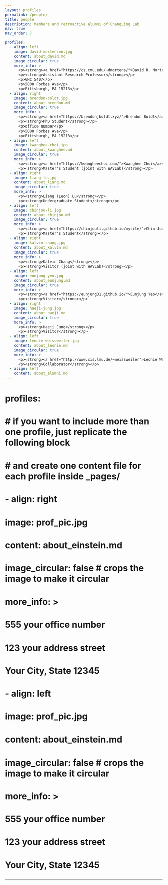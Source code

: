 ```yaml
---
layout: profiles
permalink: /people/
title: people
description: Members and retroactive alumni of ChangLing Lab
nav: true
nav_order: 7

profiles:
  - align: left
    image: david-mortensen.jpg
    content: about_david.md
    image_circular: true
    more_info: >
      <p><strong><a href="https://cs.cmu.edu/~dmortens/">David R. Mortensen</a></strong></p>
      <p><strong>Assistant Research Professor</strong></p>
      <p>GHC 5407</p>
      <p>5000 Forbes Ave</p>
      <p>Pittsburgh, PA 15213</p>
  - align: right
    image: brendon-boldt.jpg
    content: about_brendon.md
    image_circular: true
    more_info: >
      <p><strong><a href="https://brendonjboldt.xyz/">Brendon Boldt</a></strong></p>
      <p><strong>PhD Student</strong></p>
      <p>office number</p>
      <p>5000 Forbes Ave</p>
      <p>Pittsburgh, PA 15213</p>
  - align: left
    image: kwanghee-choi.jpg
    content: about_kwanghee.md
    image_circular: true
    more_info: >
      <p><strong><a href="https://kwangheechoi.com/">Kwanghee Choi</a></strong></p>
      <p><strong>Master's Student (joint with WAVLab)</strong></p>
  - align: right
    image: liang-lu.jpg
    content: about_liang.md
    image_circular: true
    more_info: >
      <p><strong>Liang (Leon) Lu</strong></p>
      <p><strong>Undergraduate Student</strong></p>
  - align: left
    image: chinjou-li.jpg
    content: about_chinjou.md
    image_circular: true
    more_info: >
      <p><strong><a href="https://chinjouli.github.io/mysite/">Chin-Jou Li</a></strong></p>
      <p><strong>Master's Student</strong></p>
  - align: right
    image: kalvin-chang.jpg
    content: about_kalvin.md
    image_circular: true
    more_info: >
      <p><strong>Kalvin Chang</strong></p>
      <p><strong>Visitor (joint with WAVLab)</strong></p>
  - align: left
    image: eunjung-yeo.jpg
    content: about_eunjung.md
    image_circular: true
    more_info: >
      <p><strong><a href="https://eunjung31.github.io/">Eunjung Yeo</a></strong></p>
      <p><strong>Visitor</strong></p>
  - align: right
    image: haeji-jung.jpg
    content: about_haeji.md
    image_circular: true
    more_info: >
      <p><strong>Haeji Jung</strong></p>
      <p><strong>Visitor</strong></p>
  - align: left
    image: leonie-weissweiler.jpg
    content: about_leonie.md
    image_circular: true
    more_info: >
      <p><strong><a href="http://www.cis.lmu.de/~weissweiler">Leonie Weissweiler</a></strong></p>
      <p><strong>Collaborator</strong></p>
  - align: left
    content: about_alumni.md
---
```


# profiles:
#   # if you want to include more than one profile, just replicate the following block
#   # and create one content file for each profile inside _pages/
#   - align: right
#     image: prof_pic.jpg
#     content: about_einstein.md
#     image_circular: false # crops the image to make it circular
#     more_info: >
#       <p>555 your office number</p>
#       <p>123 your address street</p>
#       <p>Your City, State 12345</p>
#   - align: left
#     image: prof_pic.jpg
#     content: about_einstein.md
#     image_circular: false # crops the image to make it circular
#     more_info: >
#       <p>555 your office number</p>
#       <p>123 your address street</p>
#       <p>Your City, State 12345</p>
---
